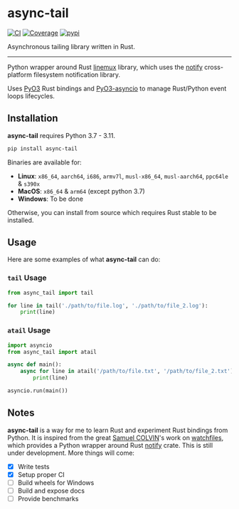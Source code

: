 # async-tail

[![CI](https://github.com/TheoBabilon/async-tail/workflows/ci/badge.svg?event=push)](https://github.com/TheoBabilon/async-tail/actions?query=event%3Apush+branch%3Amain+workflow%3Aci)
[![Coverage](https://codecov.io/gh/TheoBabilon/async-tail/branch/main/graph/badge.svg)](https://codecov.io/gh/TheoBabilon/async-tail)
[![pypi](https://img.shields.io/pypi/v/async-tail.svg)](https://pypi.python.org/pypi/async-tail)

Asynchronous tailing library written in Rust.

---

Python wrapper around Rust [linemux](https://github.com/jmagnuson/linemux) library, which uses the [notify](https://crates.io/crates/notify) cross-platform filesystem notification library.

Uses [PyO3](https://github.com/PyO3/pyo3) Rust bindings and [PyO3-asyncio](https://github.com/awestlake87/pyo3-asyncio) to manage Rust/Python event loops lifecycles.

## Installation

**async-tail** requires Python 3.7 - 3.11.

```bash
pip install async-tail
```

Binaries are available for:

* **Linux**: `x86_64`, `aarch64`, `i686`, `armv7l`, `musl-x86_64`, `musl-aarch64`, `ppc64le` & `s390x`
* **MacOS**: `x86_64` & `arm64` (except python 3.7)
* **Windows**: To be done

Otherwise, you can install from source which requires Rust stable to be installed.

## Usage

Here are some examples of what **async-tail** can do:

### `tail` Usage

```py
from async_tail import tail

for line in tail('./path/to/file.log', './path/to/file_2.log'):
    print(line)
```

### `atail` Usage

```py
import asyncio
from async_tail import atail

async def main():
    async for line in atail('/path/to/file.txt', '/path/to/file_2.txt'):
        print(line)

asyncio.run(main())
```

## Notes

**async-tail** is a way for me to learn Rust and experiment Rust bindings from Python. It is inspired from the great [Samuel COLVIN](https://github.com/samuelcolvin)'s work on [watchfiles](https://github.com/samuelcolvin/watchfiles), which provides a Python wrapper around Rust [notify](https://crates.io/crates/notify) crate. This is still under development. More things will come:

- [x] Write tests
- [x] Setup proper CI
- [ ] Build wheels for Windows
- [ ] Build and expose docs
- [ ] Provide benchmarks
